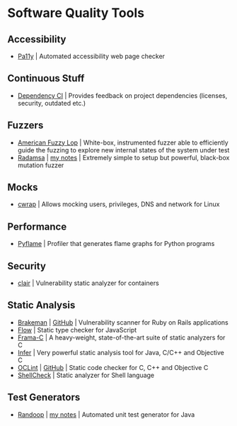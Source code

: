 # Software Quality Tools

## Accessibility

- [Pa11y](http://pa11y.org/) | Automated accessibility web page checker

## Continuous Stuff

- [Dependency CI](https://dependencyci.com/) | Provides feedback on project dependencies (licenses, security, outdated etc.)

## Fuzzers

- [American Fuzzy Lop](http://lcamtuf.coredump.cx/afl/) | White-box, instrumented fuzzer able to efficiently guide the fuzzing to explore new internal states of the system under test
- [Radamsa](https://github.com/aoh/radamsa) | [my notes](https://petr-muller.github.io/tools/2018/01/05/radamsa.html) | Extremely simple to setup but powerful, black-box mutation fuzzer

## Mocks

- [cwrap](https://cwrap.org/) | Allows mocking users, privileges, DNS and network for Linux

## Performance

- [Pyflame](https://github.com/uber/pyflame) | Profiler that generates flame graphs for Python programs

## Security

- [clair](https://github.com/coreos/clair) | Vulnerability static analyzer for containers

## Static Analysis

- [Brakeman](https://brakemanscanner.org/) | [GitHub](https://github.com/presidentbeef/brakeman) | Vulnerability scanner for Ruby on Rails applications
- [Flow](https://flow.org/) | Static type checker for JavaScript
- [Frama-C](http://frama-c.com/) | A heavy-weight, state-of-the-art suite of static analyzers for C
- [Infer](http://fbinfer.com/) | Very powerful static analysis tool for Java, C/C++ and Objective C
- [OCLint](http://oclint.org/) | [GitHub](https://github.com/oclint/oclint) | Static code checker for C, C++ and Objective C
- [ShellCheck](https://www.shellcheck.net/) | Static analyzer for Shell language

## Test Generators

- [Randoop](https://randoop.github.io/randoop/) | [my notes](https://petr-muller.github.io/tools/2017/12/25/randoop.html) | Automated unit test generator for Java

